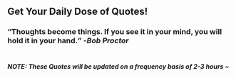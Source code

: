 ## Get Your Daily Dose of Quotes!
### <q>Thoughts become things. If you see it in your mind, you will hold it in your hand.</q> -<em>Bob Proctor</em> <br><br>
##### NOTE: These Quotes will be updated on a frequency basis of 2-3 hours ~
